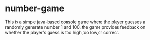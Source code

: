 # number-game
This is a simple java-based console game where the player guesses a randomly generate number 1 and 100. the game provides feedback on whether the player's guess is too high,too low,or correct.

